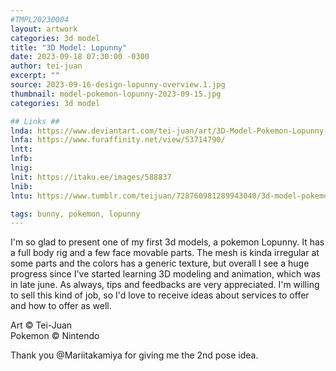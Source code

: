 ```yaml
---
#TMPL20230004
layout: artwork
categories: 3d model
title: "3D Model: Lopunny"
date: 2023-09-18 07:30:00 -0300
author: tei-juan
excerpt: ""
source: 2023-09-16-design-lopunny-overview.1.jpg
thumbnail: model-pokemon-lopunny-2023-09-15.jpg
categories: 3d model

## Links ##
lnda: https://www.deviantart.com/tei-juan/art/3D-Model-Pokemon-Lopunny-983165566
lnfa: https://www.furaffinity.net/view/53714790/
lntt: 
lnfb: 
lnig: 
lnit: https://itaku.ee/images/588837
lnib: 
lntu: https://www.tumblr.com/teijuan/728760981289943040/3d-model-pokemon-lopunny

tags: bunny, pokemon, lopunny
---
```


I'm so glad to present one of my first 3d models, a pokemon Lopunny.
It has a full body rig and a few face movable parts.
The mesh is kinda irregular at some parts and the colors has a generic texture, but overall I see a huge progress since I've started learning 3D modeling and animation, which was in late june.
As always, tips and feedbacks are very appreciated. I'm willing to sell this kind of job, so I'd love to receive ideas about services to offer and how to offer as well.

Art © Tei-Juan  
Pokemon © Nintendo 

Thank you @Mariitakamiya for giving me the 2nd pose idea.
